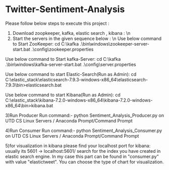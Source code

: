 # Twitter-Sentiment-Analysis
Please follow below steps to execute this project :
1) Download zoopkeeper, kafka, elastic search , kibana : \n
2) Start the servers in the given sequence below :  \n
  Use below command to Start ZooKeeper: 
  cd C:\kafka .\bin\windows\zookeeper-server-start.bat .\config\zookeeper.properties

  Use below command to Start kafka-Server: 
  cd C:\kafka .\bin\windows\kafka-server-start.bat .\config\server.properties

  Use below command to start Elastic-Search(Run as Admin): 
  cd C:\elastic_stack\elasticsearch-7.9.3-windows-x86_64\elasticsearch-7.9.3\bin>elasticsearch.bat

  Use below command to start Kibana(Run as Admin): 
  cd C:\elastic_stack\kibana-7.2.0-windows-x86_64\kibana-7.2.0-windows-x86_64\bin>kibana.bat

3)Run Producer
Run command:- python Sentiment_Analysis_Producer.py on UTD CS Linux Servers / Anaconda Prompt/Command Prompt

4)Run Consumer
Run command:- python Sentiment_Analysis_Consumer.py on UTD CS Linux Servers / Anaconda Prompt/Command Prompt

5)for visualization in kibana please find your localhost port for kibana: usually its 5601 -> localhost:5601/
search for the index you have created in elastic search engine. In my case this part can be found in "consumer.py" with value "elastictweet".
You can choose the type of chart for visualization.
